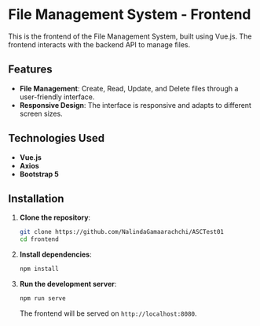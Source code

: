 # File Management System - Frontend

This is the frontend of the File Management System, built using Vue.js. The frontend interacts with the backend API to manage files.

## Features

- **File Management**: Create, Read, Update, and Delete files through a user-friendly interface.
- **Responsive Design**: The interface is responsive and adapts to different screen sizes.

## Technologies Used

- **Vue.js**
- **Axios** 
- **Bootstrap 5** 

## Installation

1. **Clone the repository**:
   ```bash
   git clone https://github.com/NalindaGamaarachchi/ASCTest01
   cd frontend
   ```

2. **Install dependencies**:
   ```bash
   npm install
   ```

3. **Run the development server**:
   ```bash
   npm run serve
   ```

   The frontend will be served on `http://localhost:8080`.

